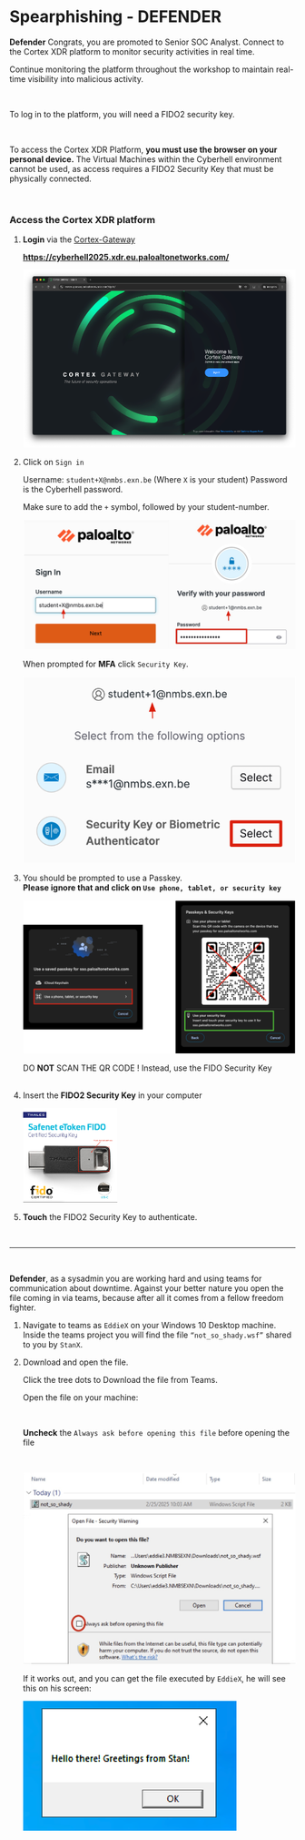 # Spearphishing - DEFENDER

**Defender** Congrats, you are promoted to Senior SOC Analyst.
Connect to the Cortex XDR platform to monitor security activities in real time.


<div class=purple>

Continue monitoring the platform throughout the workshop to maintain real-time visibility into malicious activity.
</div>
<br>

<div class=purple>

To log in to the platform, you will need a FIDO2 security key.
</div>

<br>

<div class=red>

To access the Cortex XDR Platform, **you must use the browser on your personal device.** The Virtual Machines within the Cyberhell environment cannot be used, as access requires a FIDO2 Security Key that must be physically connected.
</div>
<br>


### Access the Cortex XDR platform

1. **Login** via the [Cortex-Gateway](https://cyberhell2025.xdr.eu.paloaltonetworks.com/)

    **https://cyberhell2025.xdr.eu.paloaltonetworks.com/**

    ![Panw Cortex](../../images/sliver_palo.png)

1. Click on `Sign in`

    Username: `student+X@nmbs.exn.be` (Where `X` is your student)
    Password is the Cyberhell password.

    <div class="red">

    Make sure to add the `+` symbol, followed by your student-number.
    </div>

    ![Cortex username](../../images/csp_login.png) 

    <div class="red"> 
    
    When prompted for **MFA** click `Security Key`.
    </div>

    ![Cortex QR](../../images/csp_securitykey.png)
    

1. You should be prompted to use a Passkey. <br> **Please ignore that and click on `Use phone, tablet, or security key`**
    
    ![Cortex use key](../../images/csp_fido.png)

    <div class="info">
    DO <b>NOT</b> SCAN THE QR CODE ! Instead, use the FIDO Security Key
    </div>
    <br>

1. Insert the **FIDO2 Security Key** in your computer

    ![Cortex Token](../../images/sliver_cortex_securitytoken.png)

1. **Touch** the FIDO2 Security Key to authenticate.

<br>

---

<br>

**Defender**, as a sysadmin you are working hard and using teams for communication about downtime. Against your better nature you open the file coming in via teams, because after all it comes from a fellow freedom fighter.  

1. Navigate to teams as `EddieX` on your Windows 10 Desktop machine. Inside the teams project you will find the file `“not_so_shady.wsf”` shared to you by `StanX`. 

1. Download and open the file.

    Click the tree dots to Download the file from Teams.

    Open the file on your machine:

    <br>
    <div class="purple">

    **Uncheck** the `Always ask before opening this file` before opening the file
    </div>
    <br>

    ![Phishing open file](../../images/not_so_shady.jpg)


    If it works out, and you can get the file executed by `EddieX`, he will see this on his screen:

    ![Greetings Stan](../../images/phishing_greetings_stan.png)
